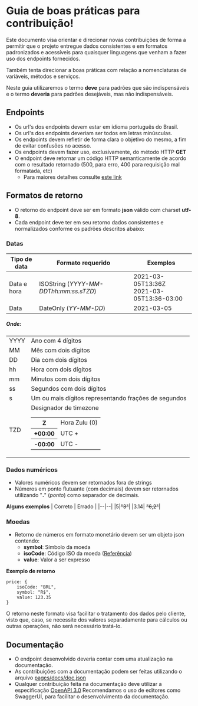 # Guia de boas práticas para contribuição!

Este documento visa orientar e direcionar novas contribuições de forma a permitir que o projeto entregue dados consistentes e em formatos padronizados e acessíveis para quaisquer linguagens que venham a fazer uso dos endpoints fornecidos.

Também tenta direcionar a boas práticas com relação a nomenclaturas de variáveis, métodos e serviços.

Neste guia utilizaremos o termo **deve** para padrões que são indispensáveis e o termo **deveria** para padrões desejáveis, mas não indispensáveis.

## Endpoints
- Os url's dos endpoints devem estar em idioma português do Brasil.
- Os url's dos endpoints deveriam ser todos em letras minúsculas.
- Os endpoints devem refletir de forma clara o objetivo do mesmo, a fim de evitar confusões no acesso.
- Os endpoints devem fazer uso, exclusivamente, do método HTTP **GET**
- O endpoint deve retornar um código HTTP semanticamente de acordo com o resultado retornado (500, para erro, 400 para requisição mal formatada, etc)
	- Para maiores detalhes consulte [este link](https://developer.mozilla.org/pt-BR/docs/Web/HTTP/Status)

## Formatos de retorno
- O retorno do endpoint deve ser em formato **json** válido com charset **utf-8**.
- Cada endpoint deve ter em seu retorno dados consistentes e normalizados conforme os padrões descritos abaixo:

### Datas
| Tipo de data | Formato requerido | Exemplos |
| -- | -- | -- |
| Data e hora | ISOString (*YYYY-MM-DDThh:mm:ss.sTZD*) | 2021-03-05T13:36Z <br>2021-03-05T13:36-03:00 |
| Data | DateOnly (*YY-MM-DD*) | 2021-03-05 |

##### Onde:
| | |
|--|--|
| YYYY | Ano com 4 dígitos|
| MM | Mês com dois dígitos |
| DD | Dia com dois dígitos  |
| hh | Hora com dois dígitos |
| mm | Minutos com dois dígitos |
| ss | Segundos com dois dígitos |
| s | Um ou mais dígitos representando frações de segundos |
| TZD | Designador de timezone <table><tbody><tr><th>Z</th><td>Hora Zulu (0)</td></tr><tr><th>+00:00</th><td> UTC + </td></tr><tr><th>-00:00</th><td> UTC -</td></tr></tbody></table>|

### Dados numéricos
- Valores numéricos devem ser retornados fora de strings
- Números em ponto flutuante (com decimais) devem ser retornados utilizando "**.**" (*ponto*) como separador de decimais.

**Alguns exemplos**
| Correto | Errado |
|--|--|
|5|~~"3"~~|
|3.14| ~~"6,2"~~|

### Moedas
- Retorno de números em formato monetário devem ser um objeto json contendo:
	- **symbol**: Símbolo da moeda
	- **isoCode**: Código ISO da moeda ([Referência](https://pt.wikipedia.org/wiki/ISO_4217))
	- **value**: Valor a ser expresso

**Exemplo de retorno**

    price: {
    	isoCode: "BRL",
    	symbol: "R$",
    	value: 123.35
    }

O retorno neste formato visa facilitar o tratamento dos dados pelo cliente, visto que, caso, se necessite dos valores separadamente para cálculos ou outras operações, não será necessário tratá-lo.

## Documentação
- O endpoint desenvolvido deveria contar com uma atualização na documentação.
- As contribuições com a documentação podem ser feitas utilizando o arquivo [pages/docs/doc.json ](https://github.com/BrasilAPI/BrasilAPI/tree/master/pages/docs/doc.json)
- Qualquer contribuição feita na documentação deve utilizar a especificação [OpenAPI 3.0](https://swagger.io/specification/)
Recomendamos o uso de editores como SwaggerUI, para facilitar o desenvolvimento da documentação.
